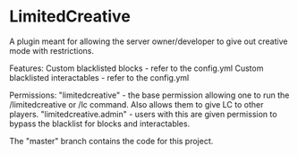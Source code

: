 # LimitedCreative

A plugin meant for allowing the server owner/developer to give out creative mode with restrictions.

Features:
Custom blacklisted blocks - refer to the config.yml
Custom blacklisted interactables - refer to the config.yml

Permissions:
  "limitedcreative" - the base permission allowing one to run the /limitedcreative or /lc command. Also allows them to give LC to other players.
  "limitedcreative.admin" - users with this are given permission to bypass the blacklist for blocks and interactables.

The "master" branch contains the code for this project.
